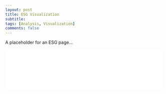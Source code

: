 ```yaml
---
layout: post
title: ESG Visualization
subtitle:
tags: [Analysis, Visualization]
comments: false
---
```



A placeholder for an ESG page...

<iframe src="/pages/RealEstate.html" style="width: 500px; height: 130px; border: 0px"></iframe>
